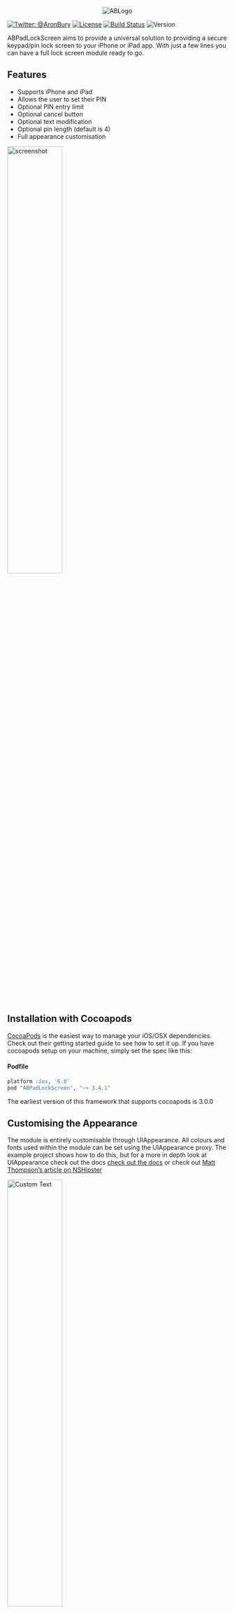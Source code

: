 <p align="center" >
  <img src="http://www.aronbury.com/assets/images/ab_logo.png" alt="ABLogo" title="ABLogo">
</p>

[![Twitter: @AronBury](https://img.shields.io/badge/contact-@AronBury-blue.svg?style=flat)](https://twitter.com/AronBury)
[![License](http://img.shields.io/badge/license-MIT-green.svg?style=flat)](https://github.com/abury/ABPadLockScreen/blob/master/LICENSE)
[![Build Status](https://travis-ci.org/abury/ABPadLockScreen.png)](https://travis-ci.org/abury/ABPadLockScreen)
![Version](https://img.shields.io/cocoapods/v/ABPadLockScreen.svg)

ABPadLockScreen aims to provide a universal solution to providing a  secure keypad/pin lock screen to your iPhone or iPad app. With just a few lines you can have a full lock screen module ready to go.

## Features
- Supports iPhone and iPad
- Allows the user to set their PIN
- Optional PIN entry limit
- Optional cancel button
- Optional text modification
- Optional pin length (default is 4)
- Full appearance customisation

<img src="http://www.aronbury.com/assets/images/abpadlockscreen/fb-blue.png" width=50% alt="screenshot" title="screenshot">

## Installation with Cocoapods
[CocoaPods](http://cocoapods.org) is the easiest way to manage your iOS/OSX dependencies. Check out their getting started guide to see how to set it up.
If you have cocoapods setup on your machine, simply set the spec like this:

#### Podfile
```ruby
platform :ios, '6.0'
pod "ABPadLockScreen", "~> 3.4.1"
```
The earliest version of this framework that supports cocoapods is 3.0.0

## Customising the Appearance
The module is entirely customisable through UIAppearance. All colours and fonts used within the module can be set using the UIAppearance proxy. The example project shows how to do this, but for a more in depth look at UIAppearance check out the docs [check out the docs](https://developer.apple.com/library/ios/documentation/uikit/reference/UIAppearance_Protocol/Reference/Reference.html) or check out [Matt Thompson’s article on NSHipster](http://nshipster.com/uiappearance/)

<img src="http://aronbury.com/assets/images/abpadlockscreen/custom_red.jpg" width=50% alt="Custom Text" title="Custom Text">
<img src="http://www.aronbury.com/assets/images/abpadlockscreen/gray-locked.png" width=50% alt="Locked out" title="Locked out">

## Contributing
I love seeing people contribute to the ABPadLockscreen. It's had some great new features already contributed by some talented folks. If you want to contribute please issue a pull request to the develop branch of this repository. I'll review them and if it looks good we'll merge and push it in the next release!

## License
ABPadLockScreen is available under the MIT license. See the LICENSE file for more info.
